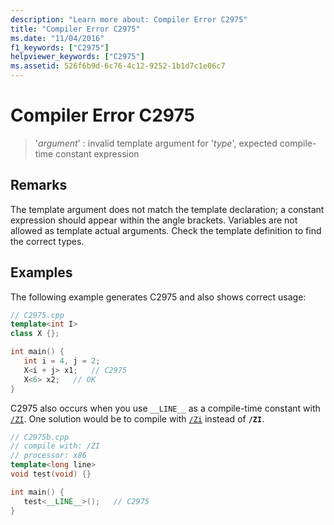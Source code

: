 ```yaml
---
description: "Learn more about: Compiler Error C2975"
title: "Compiler Error C2975"
ms.date: "11/04/2016"
f1_keywords: ["C2975"]
helpviewer_keywords: ["C2975"]
ms.assetid: 526f6b9d-6c76-4c12-9252-1b1d7c1e06c7
---
```

# Compiler Error C2975

> '*argument*' : invalid template argument for '*type*', expected compile-time constant expression

## Remarks

The template argument does not match the template declaration; a constant expression should appear within the angle brackets. Variables are not allowed as template actual arguments. Check the template definition to find the correct types.

## Examples

The following example generates C2975 and also shows correct usage:

```cpp
// C2975.cpp
template<int I>
class X {};

int main() {
   int i = 4, j = 2;
   X<i + j> x1;   // C2975
   X<6> x2;   // OK
}
```

C2975 also occurs when you use `__LINE__` as a compile-time constant with [`/ZI`](../../build/reference/z7-zi-zi-debug-information-format.md). One solution would be to compile with [`/Zi`](../../build/reference/z7-zi-zi-debug-information-format.md) instead of **`/ZI`**.

```cpp
// C2975b.cpp
// compile with: /ZI
// processor: x86
template<long line>
void test(void) {}

int main() {
   test<__LINE__>();   // C2975
}
```
